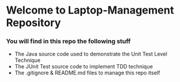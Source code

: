 # Welcome to Laptop-Management Repository
### You will find in this repo the following stuff
* The Java source code used to demonstrate the Unit Test Level Technique
* The JUnit Test source code to implement TDD technique 
* The .gitignore & README.md files to manage this repo itself
